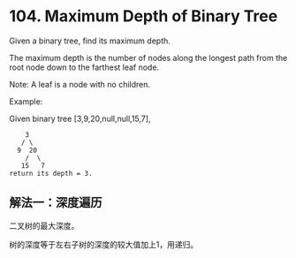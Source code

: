 # 104. Maximum Depth of Binary Tree
Given a binary tree, find its maximum depth.

The maximum depth is the number of nodes along the longest path from the root node down to the farthest leaf node.

Note: A leaf is a node with no children.

Example:

Given binary tree [3,9,20,null,null,15,7],
```
    3
   / \
  9  20
    /  \
   15   7
return its depth = 3.
```
## 解法一：深度遍历
	
二叉树的最大深度。

树的深度等于左右子树的深度的较大值加上1，用递归。